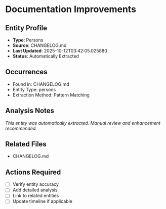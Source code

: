 # Documentation Improvements

## Entity Profile
- **Type**: Persons
- **Source**: CHANGELOG.md
- **Last Updated**: 2025-10-12T03:42:05.025880
- **Status**: Automatically Extracted

## Occurrences
- Found in: CHANGELOG.md
- Entity Type: persons
- Extraction Method: Pattern Matching

## Analysis Notes
*This entity was automatically extracted. Manual review and enhancement recommended.*

## Related Files
- CHANGELOG.md

## Actions Required
- [ ] Verify entity accuracy
- [ ] Add detailed analysis
- [ ] Link to related entities
- [ ] Update timeline if applicable
